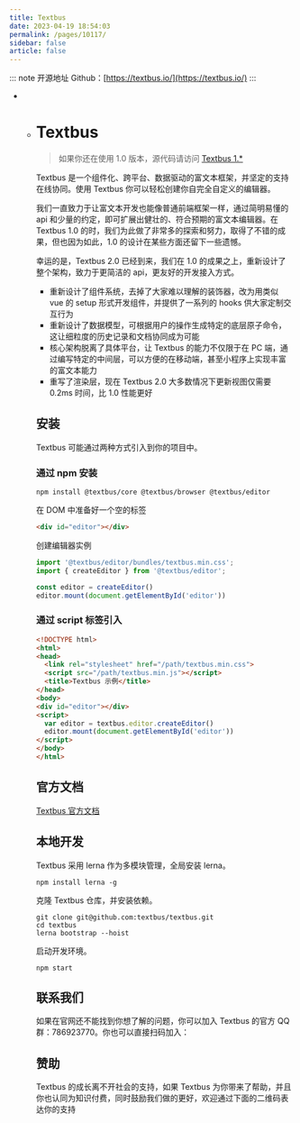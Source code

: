 ```yaml
---
title: Textbus
date: 2023-04-19 18:54:03
permalink: /pages/10117/
sidebar: false
article: false
---
```

::: note 开源地址
Github：[https://textbus.io/](https://textbus.io/)
:::
- - # Textbus

    > 如果你还在使用 1.0 版本，源代码请访问 [Textbus 1.*](https://github.com/textbus/textbus-1.0)

    Textbus 是一个组件化、跨平台、数据驱动的富文本框架，并坚定的支持在线协同。使用 Textbus 你可以轻松创建你自完全自定义的编辑器。

    我们一直致力于让富文本开发也能像普通前端框架一样，通过简明易懂的 api 和少量的约定，即可扩展出健壮的、符合预期的富文本编辑器。在 Textbus 1.0 的时，我们为此做了非常多的探索和努力，取得了不错的成果，但也因为如此，1.0 的设计在某些方面还留下一些遗憾。

    幸运的是，Textbus 2.0 已经到来，我们在 1.0 的成果之上，重新设计了整个架构，致力于更简洁的 api，更友好的开发接入方式。

    - 重新设计了组件系统，去掉了大家难以理解的装饰器，改为用类似 vue 的 setup 形式开发组件，并提供了一系列的 hooks 供大家定制交互行为
    - 重新设计了数据模型，可根据用户的操作生成特定的底层原子命令，这让细粒度的历史记录和文档协同成为可能
    - 核心架构脱离了具体平台，让 Textbus 的能力不仅限于在 PC 端，通过编写特定的中间层，可以方便的在移动端，甚至小程序上实现丰富的富文本能力
    - 重写了渲染层，现在 Textbus 2.0 大多数情况下更新视图仅需要 0.2ms 时间，比 1.0 性能更好

    

    ## 安装

    Textbus 可能通过两种方式引入到你的项目中。

    ### 通过 npm 安装

    ```
    npm install @textbus/core @textbus/browser @textbus/editor
    ```

    在 DOM 中准备好一个空的标签

    ```html
    <div id="editor"></div>
    ```

    创建编辑器实例

    ```ts
    import '@textbus/editor/bundles/textbus.min.css';
    import { createEditor } from '@textbus/editor';
    
    const editor = createEditor()
    editor.mount(document.getElementById('editor'))
    ```

    ### 通过 script 标签引入

    ```html
    <!DOCTYPE html>
    <html>
    <head>
      <link rel="stylesheet" href="/path/textbus.min.css">
      <script src="/path/textbus.min.js"></script>
      <title>Textbus 示例</title>
    </head>
    <body>
    <div id="editor"></div>
    <script>
      var editor = textbus.editor.createEditor()
      editor.mount(document.getElementById('editor'))
    </script>
    </body>
    </html>
    ```

    ## 官方文档

    [Textbus 官方文档](https://Textbus.io)

    ## 本地开发

    Textbus 采用 lerna 作为多模块管理，全局安装 lerna。

    ```
    npm install lerna -g
    ```

    克隆 Textbus 仓库，并安装依赖。

    ```
    git clone git@github.com:textbus/textbus.git
    cd textbus
    lerna bootstrap --hoist
    ```

    启动开发环境。

    ```
    npm start
    ```

    ## 联系我们

    如果在官网还不能找到你想了解的问题，你可以加入 Textbus 的官方 QQ 群：786923770。你也可以直接扫码加入：

    

    ## 赞助

    Textbus 的成长离不开社会的支持，如果 Textbus 为你带来了帮助，并且你也认同为知识付费，同时鼓励我们做的更好，欢迎通过下面的二维码表达你的支持

